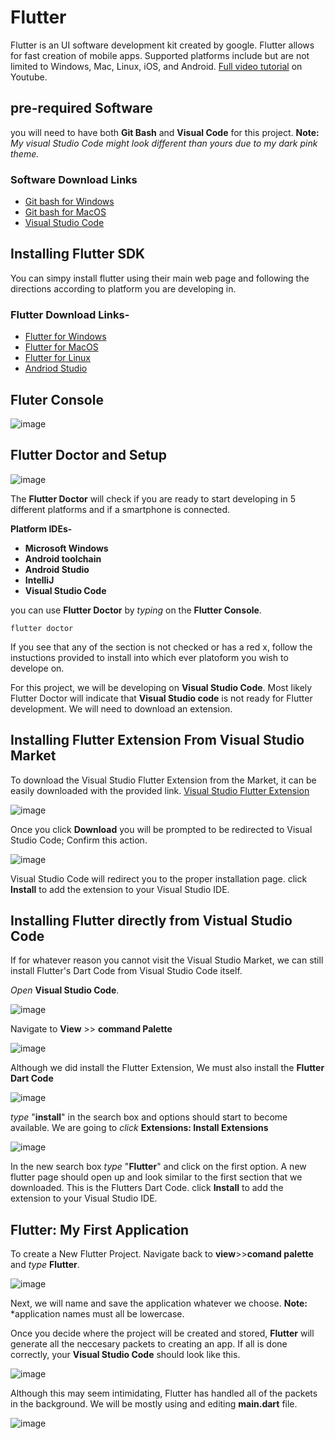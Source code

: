 # Flutter

Flutter is an UI software development kit created by google. Flutter allows for fast creation of mobile apps. Supported platforms include but are not limited to Windows, Mac, Linux, iOS, and Android. [Full video tutorial](https://www.youtube.com/watch?v=2tmAQ3RGh1w) on Youtube.

## pre-required Software

you will need to have both **Git Bash** and **Visual Code** for this project. **Note:** *My visual Studio Code might look different than yours due to my dark pink theme.* 

### Software Download Links
- [Git bash for Windows](https://gitforwindows.org/)
- [Git bash for MacOS](https://git-scm.com/download/mac)
- [Visual Studio Code](https://code.visualstudio.com/)


## Installing Flutter SDK

You can simpy install flutter using their main web page and following the directions according to platform you are developing in.

### **Flutter Download Links-**
- [Flutter for Windows](https://flutter.dev/docs/get-started/install/windows)
- [Flutter for MacOS](https://flutter.dev/docs/get-started/install/macos)
- [Flutter for Linux](https://flutter.dev/docs/get-started/install/linux)
- [Andriod Studio](https://developer.android.com/studio)

## Fluter Console

![image](https://raw.githubusercontent.com/jordanadrianoo/Hack-Quarantine-2020/master/Repository%20Images/Flutter%20images/Flutter%20cmd.JPG)

## Flutter Doctor and Setup

![image](https://raw.githubusercontent.com/jordanadrianoo/Hack-Quarantine-2020/master/Repository%20Images/Flutter%20images/Flutter%20Doctor.JPG)

The **Flutter Doctor** will check if you are ready to start developing in 5 different platforms and if a smartphone is connected.

**Platform IDEs-**
- **Microsoft Windows**
- **Android toolchain**
- **Android Studio**
- **IntelliJ**
- **Visual Studio Code**

you can use **Flutter Doctor** by *typing* on the **Flutter Console**. 

```
flutter doctor
```

If you see that any of the section is not checked or has a red x, follow the instuctions provided to install into which ever platoform you wish to develope on.

For this project, we will be developing on **Visual Studio Code**. Most likely Flutter Doctor will indicate that **Visual Studio code** is not ready for Flutter development. We will need to download an extension.

## Installing Flutter Extension From Visual Studio Market
To download the Visual Studio Flutter Extension from the Market, it can be easily downloaded with the provided link.
[Visual Studio Flutter Extension](https://marketplace.visualstudio.com/items?itemName=Dart-Code.flutter)

![image](https://raw.githubusercontent.com/jordanadrianoo/Hack-Quarantine-2020/master/Repository%20Images/Flutter%20images/VS%20Flutter%20Extension.JPG)

Once you click **Download** you will be prompted to be redirected to Visual Studio Code; Confirm this action.

![image](https://raw.githubusercontent.com/jordanadrianoo/Hack-Quarantine-2020/master/Repository%20Images/Flutter%20images/VS%20Extension%20Download.JPG)

Visual Studio Code will redirect you to the proper installation page. click **Install** to add the extension to your Visual Studio IDE. 

## Installing Flutter directly from Vistual Studio Code

If for whatever reason you cannot visit the Visual Studio Market, we can still install Flutter's Dart Code from Visual Studio Code itself.

*Open* **Visual Studio Code**.

![image](https://raw.githubusercontent.com/jordanadrianoo/Hack-Quarantine-2020/master/Repository%20Images/Flutter%20images/blank%20studio%20workspace.JPG)

Navigate to **View** >> **command Palette**

![image](https://raw.githubusercontent.com/jordanadrianoo/Hack-Quarantine-2020/master/Repository%20Images/Flutter%20images/Command%20Palette.JPG)

Although we did install the Flutter Extension, We must also install the **Flutter Dart Code** 

![image](https://raw.githubusercontent.com/jordanadrianoo/Hack-Quarantine-2020/master/Repository%20Images/Flutter%20images/Install%20Extensions.JPG)

*type* "**install**" in the search box and options should start to become available. We are going to *click* **Extensions: Install Extensions**

![image](https://raw.githubusercontent.com/jordanadrianoo/Hack-Quarantine-2020/master/Repository%20Images/Flutter%20images/Flutter%20Dart%20Code.JPG)

In the new search box *type* "**Flutter**" and click on the first option. A new flutter page should open up and look similar to the first section that we downloaded. This is the Flutters Dart Code. click **Install** to add the extension to your Visual Studio IDE.

## Flutter: My First Application

To create a New Flutter Project. Navigate back to **view**>>**comand palette** and *type* **Flutter**.

![image](https://raw.githubusercontent.com/jordanadrianoo/Hack-Quarantine-2020/master/Repository%20Images/Flutter%20images/Flutter%20new%20project.JPG)

Next, we will name and save the application whatever we choose. **Note:** *application names must all be lowercase.

Once you decide where the project will be created and stored, **Flutter** will generate all the neccesary packets to creating an app. If all is done correctly, your **Visual Studio Code** should look like this.

![image](https://raw.githubusercontent.com/jordanadrianoo/Hack-Quarantine-2020/master/Repository%20Images/Flutter%20images/myapp%20created.JPG)

Although this may seem intimidating, Flutter has handled all of the packets in the background. We will be mostly using and editing **main.dart** file.

![image](https://raw.githubusercontent.com/jordanadrianoo/Hack-Quarantine-2020/master/Repository%20Images/Flutter%20images/Android%20Emulator.JPG)


